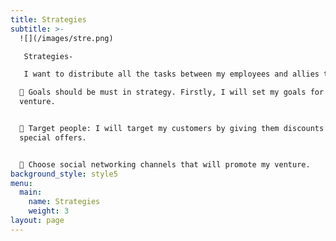 ```yaml
---
title: Strategies
subtitle: >-
  ![](/images/stre.png)

   Strategies-

   I want to distribute all the tasks between my employees and allies that are as following:

   Goals should be must in strategy. Firstly, I will set my goals for my
  venture.


   Target people: I will target my customers by giving them discounts and
  special offers.


   Choose social networking channels that will promote my venture.
background_style: style5
menu:
  main:
    name: Strategies
    weight: 3
layout: page
---
```


